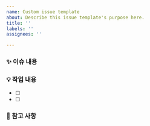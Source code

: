 ```yaml
---
name: Custom issue template
about: Describe this issue template's purpose here.
title: ''
labels: ''
assignees: ''

---
```


### ✨ 이슈 내용
> 

### 💡 작업 내용
- [ ]
- [ ]

### 📌 참고 사항
